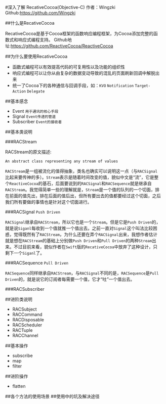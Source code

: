#深入了解 RecativeCocoa(Objective-C)
作者：Wingzki Github:<https://github.com/Wingzki>

##什么是RecativeCocoa

RecativeCocoa是基于Cocoa框架的函数响应编程框架，为Cocoa添加完整的函数式和响应式编程支持。
Github地址:<https://github.com/ReactiveCocoa/ReactiveCocoa>


##为什么要使用RecativeCocoa

* 函数式编程可以有效提高代码的可复用性以及功能的组织性
* 响应式编程可以让你从由复杂的数据变动导致的混乱的页面刷新回调中解脱出来
* 统一了Cocoa下的各种通信与回调手段，如：`KVO` `Notification` `Target-Action` `Delegate`

##基本感念

* Event `用于通讯的核心手段`
* Signal `Event传递的管道`
* Subscriber `Event的接收者`

##基本类说明

###RACStream

RACStream的原文描述:

 ```
 An abstract class representing any stream of values
 ```
 
`RACStream`是一组被流化的值得抽象，类名也确实可以说明这一点（与`RACSignal`比起来要传神的多）。`Stream`表示是随着时间改变的值，貌似中文是“流”，它是整个`ReactiveCocoa`的基石，后面要说到的`RACSignal`和`RACSequence`就是继承自`RACStream`。我觉得简单一些的理解就是，`Stream`是一个值的队列的一个切面，排在前面的值先出，排在后面的值后出，但所有要出去的值都要经过这个切面，之后我们所有要做的事情也是针对这个切面进行。

###RACSignal `Push Driven`

`RACSignal`继承自`RACStream`，所以它也是一个`Stream`。但是它是`Push Driven`的，就是说`Siganl`每收到一个值就推一个值出去。之前一直对`Signal`这个叫法比较困惑，觉得既然有了`RACStream`，为什么还要在弄个`RACSignal`出来，我想作者估计就是想在`RACStream`的基础上分别做`Push Driven`和`Pull Driven`的两种`Stream`出来。不过目前来看，貌似作者在`Swift`版的`RecativeCocoa`中放弃了这种设计，只剩下一个`Siganl`了。

###RACSequence `Pull Driven`

`RACSequence`同样继承自`RACStream`，与`RACSignal`不同的是，`RACSequence`是`Pull Driven`的，就是说它的订阅者每需要一个值，它才“吐”一个值出去。

###RACSubscriber

##进阶类说明

* RACSubject
* RACCommand
* RACDisposable
* RACScheduler
* RACTuple
* RACChannel

##基本操作

* subscribe
* map
* filter

##进阶操作

* flatten

##各个方法的使用场景
##使用中的坑及解决途径




